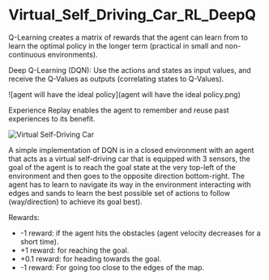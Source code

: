 # Virtual_Self_Driving_Car_RL_DeepQ


Q-Learning creates a matrix of rewards that the agent can learn from to learn the optimal policy in the longer term (practical in small and non-continuous environments).

Deep Q-Learning (DQN): Use the actions and states as input values, and receive the Q-Values as outputs (correlating states to Q-Values).

![agent will have the ideal policy](agent will have the ideal policy.png)

Experience Replay enables the agent to remember and reuse past experiences to its benefit.

![Virtual Self-Driving Car](virtual_driving_car.gif)

A simple implementation of DQN is in a closed environment with an agent that acts as a virtual self-driving car that is equipped with 3 sensors, the goal of the agent is to reach the goal state at the very top-left of the environment and then goes to the opposite direction bottom-right. The agent has to learn to navigate its way in the environment interacting with edges and sands to learn the best possible set of actions to follow (way/direction) to achieve its goal best).

Rewards:
* -1 reward: if the agent hits the obstacles (agent velocity decreases for a short time).
* +1 reward: for reaching the goal.
* +0.1 reward: for heading towards the goal.
* -1 reward: For going too close to the edges of the map.
